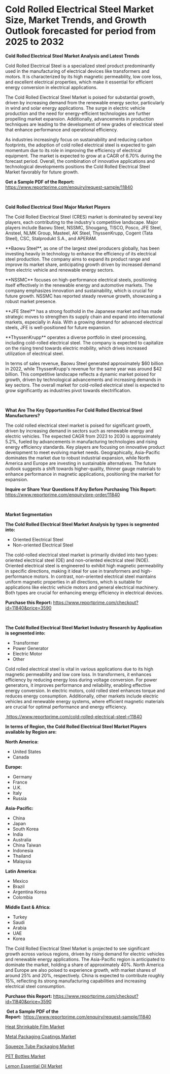 <p><h1>Cold Rolled Electrical Steel Market Size, Market Trends, and Growth Outlook forecasted for period from 2025 to 2032</h1></p><p><strong>Cold Rolled Electrical Steel Market Analysis and Latest Trends</strong></p>
<p><p>Cold Rolled Electrical Steel is a specialized steel product predominantly used in the manufacturing of electrical devices like transformers and motors. It is characterized by its high magnetic permeability, low core loss, and excellent electrical properties, which make it essential for efficient energy conversion in electrical applications.</p><p>The Cold Rolled Electrical Steel Market is poised for substantial growth, driven by increasing demand from the renewable energy sector, particularly in wind and solar energy applications. The surge in electric vehicle production and the need for energy-efficient technologies are further propelling market expansion. Additionally, advancements in production techniques are leading to the development of new grades of electrical steel that enhance performance and operational efficiency.</p><p>As industries increasingly focus on sustainability and reducing carbon footprints, the adoption of cold rolled electrical steel is expected to gain momentum due to its role in improving the efficiency of electrical equipment. The market is expected to grow at a CAGR of 6.70% during the forecast period. Overall, the combination of innovative applications and technological developments positions the Cold Rolled Electrical Steel Market favorably for future growth.</p></p>
<p><strong>Get a Sample PDF of the Report:&nbsp;</strong> <a href="https://www.reportprime.com/enquiry/request-sample/11840?utm_campaign=1137&utm_medium=2&utm_source=Github&utm_content=ia&utm_term=17032025&utm_id=cold-rolled-electrical-steel">https://www.reportprime.com/enquiry/request-sample/11840</a></p>
<p>&nbsp;</p>
<p><strong>Cold Rolled Electrical Steel Major Market Players</strong></p>
<p><p>The Cold Rolled Electrical Steel (CRES) market is dominated by several key players, each contributing to the industry's competitive landscape. Major players include Baowu Steel, NSSMC, Shougang, TISCO, Posco, JFE Steel, Ansteel, NLMK Group, Masteel, AK Steel, ThyssenKrupp, Cogent (Tata Steel), CSC, Stalprodukt S.A., and APERAM.</p><p>**Baowu Steel**, as one of the largest steel producers globally, has been investing heavily in technology to enhance the efficiency of its electrical steel production. The company aims to expand its product range and improve its market share, anticipating growth driven by increased demand from electric vehicle and renewable energy sectors.</p><p>**NSSMC** focuses on high-performance electrical steels, positioning itself effectively in the renewable energy and automotive markets. The company emphasizes innovation and sustainability, which is crucial for future growth. NSSMC has reported steady revenue growth, showcasing a robust market presence.</p><p>**JFE Steel** has a strong foothold in the Japanese market and has made strategic moves to strengthen its supply chain and expand into international markets, especially in Asia. With a growing demand for advanced electrical steels, JFE is well-positioned for future expansion.</p><p>**ThyssenKrupp** operates a diverse portfolio in steel processing, including cold-rolled electrical steel. The company is expected to capitalize on the rising trend towards electric mobility, which drives increased utilization of electrical steel.</p><p>In terms of sales revenue, Baowu Steel generated approximately $60 billion in 2022, while ThyssenKrupp's revenue for the same year was around $42 billion. This competitive landscape reflects a dynamic market poised for growth, driven by technological advancements and increasing demands in key sectors. The overall market for cold-rolled electrical steel is expected to grow significantly as industries pivot towards electrification.</p></p>
<p>&nbsp;</p>
<p><strong>What Are The Key Opportunities For Cold Rolled Electrical Steel Manufacturers?</strong></p>
<p><p>The cold rolled electrical steel market is poised for significant growth, driven by increasing demand in sectors such as renewable energy and electric vehicles. The expected CAGR from 2023 to 2030 is approximately 5.2%, fueled by advancements in manufacturing technologies and rising energy efficiency standards. Key players are focusing on innovative product development to meet evolving market needs. Geographically, Asia-Pacific dominates the market due to robust industrial expansion, while North America and Europe are investing in sustainable alternatives. The future outlook suggests a shift towards higher-quality, thinner gauge materials to enhance performance in magnetic applications, positioning the market for expansion.</p></p>
<p><strong>Inquire or Share Your Questions If Any Before Purchasing This Report:</strong> <a href="https://www.reportprime.com/enquiry/pre-order/11840?utm_campaign=1137&utm_medium=2&utm_source=Github&utm_content=ia&utm_term=17032025&utm_id=cold-rolled-electrical-steel">https://www.reportprime.com/enquiry/pre-order/11840</a></p>
<p>&nbsp;</p>
<p><strong>Market Segmentation</strong></p>
<p><strong>The Cold Rolled Electrical Steel Market Analysis by types is segmented into:</strong></p>
<p><ul><li>Oriented Electrical Steel</li><li>Non-oriented Electrical Steel</li></ul></p>
<p><p>The cold-rolled electrical steel market is primarily divided into two types: oriented electrical steel (OE) and non-oriented electrical steel (NOE). Oriented electrical steel is engineered to exhibit high magnetic permeability in specific directions, making it ideal for use in transformers and high-performance motors. In contrast, non-oriented electrical steel maintains uniform magnetic properties in all directions, which is suitable for applications like electric vehicle motors and general electrical machinery. Both types are crucial for enhancing energy efficiency in electrical devices.</p></p>
<p><strong>Purchase this Report:&nbsp;</strong><a href="https://www.reportprime.com/checkout?id=11840&price=3590&utm_campaign=1137&utm_medium=2&utm_source=Github&utm_content=ia&utm_term=17032025&utm_id=cold-rolled-electrical-steel">https://www.reportprime.com/checkout?id=11840&price=3590</a></p>
<p>&nbsp;</p>
<p><strong>The Cold Rolled Electrical Steel Market Industry Research by Application is segmented into:</strong></p>
<p><ul><li>Transformer</li><li>Power Generator</li><li>Electric Motor</li><li>Other</li></ul></p>
<p><p>Cold rolled electrical steel is vital in various applications due to its high magnetic permeability and low core loss. In transformers, it enhances efficiency by reducing energy loss during voltage conversion. For power generators, it improves performance and reliability, enabling effective energy conversion. In electric motors, cold rolled steel enhances torque and reduces energy consumption. Additionally, other markets include electric vehicles and renewable energy systems, where efficient magnetic materials are crucial for optimal performance and energy efficiency.</p></p>
<p><a href="https://www.reportprime.com/cold-rolled-electrical-steel-r11840?utm_campaign=1137&utm_medium=2&utm_source=Github&utm_content=ia&utm_term=17032025&utm_id=cold-rolled-electrical-steel">&nbsp;https://www.reportprime.com/cold-rolled-electrical-steel-r11840</a></p>
<p><strong>In terms of Region, the Cold Rolled Electrical Steel Market Players available by Region are:</strong></p>
<p>
    <p> <strong> North America: </strong>
        <ul>
            <li>United States</li>
            <li>Canada</li>
        </ul>
        </p> 
    <p> <strong> Europe: </strong>
        <ul>
            <li>Germany</li>
            <li>France</li>
            <li>U.K.</li>
            <li>Italy</li>
            <li>Russia</li>
        </ul>
        </p> 
    <p> <strong> Asia-Pacific: </strong>
        <ul>
            <li>China</li>
            <li>Japan</li>
            <li>South Korea</li>
            <li>India</li>
            <li>Australia</li>
            <li>China Taiwan</li>
            <li>Indonesia</li>
            <li>Thailand</li>
            <li>Malaysia</li>
        </ul>
        </p> 
    <p> <strong> Latin America: </strong>
        <ul>
            <li>Mexico</li>
            <li>Brazil</li>
            <li>Argentina Korea</li>
            <li>Colombia</li>
        </ul>
        </p> 
    <p> <strong> Middle East & Africa: </strong>
        <ul>
            <li>Turkey</li>
            <li>Saudi</li>
            <li>Arabia</li>
            <li>UAE</li>
            <li>Korea</li>
        </ul>
    </p>
    </p>
<p><p>The Cold Rolled Electrical Steel Market is projected to see significant growth across various regions, driven by rising demand for electric vehicles and renewable energy applications. The Asia-Pacific region is anticipated to dominate the market, holding a share of approximately 40%. North America and Europe are also poised to experience growth, with market shares of around 25% and 20%, respectively. China is expected to contribute roughly 15%, reflecting its strong manufacturing capabilities and increasing electrical steel consumption.</p></p>
<p><strong>Purchase this Report: </strong><a href="https://www.reportprime.com/checkout?id=11840&price=3590&utm_campaign=1137&utm_medium=2&utm_source=Github&utm_content=ia&utm_term=17032025&utm_id=cold-rolled-electrical-steel">https://www.reportprime.com/checkout?id=11840&price=3590</a></p>
<p>&nbsp;<strong>Get a Sample PDF of the Report:&nbsp;&nbsp;</strong><a href="https://www.reportprime.com/enquiry/request-sample/11840?utm_campaign=1137&utm_medium=2&utm_source=Github&utm_content=ia&utm_term=17032025&utm_id=cold-rolled-electrical-steel">https://www.reportprime.com/enquiry/request-sample/11840</a></p>
<p><strong></strong></p>
<p><p><a href="https://github.com/burnicndole/Market-Research-Report-List-1/blob/main/heat-shrinkable-film-market.md?utm_campaign=1137&utm_medium=2&utm_source=Github&utm_content=ia&utm_term=17032025&utm_id=cold-rolled-electrical-steel">Heat Shrinkable Film Market</a></p><p><a href="https://github.com/cevzarvargem/Market-Research-Report-List-1/blob/main/metal-packaging-coatings-market.md?utm_campaign=1137&utm_medium=2&utm_source=Github&utm_content=ia&utm_term=17032025&utm_id=cold-rolled-electrical-steel">Metal Packaging Coatings Market</a></p><p><a href="https://github.com/doganaqev/Market-Research-Report-List-1/blob/main/squeeze-tube-packaging-market.md?utm_campaign=1137&utm_medium=2&utm_source=Github&utm_content=ia&utm_term=17032025&utm_id=cold-rolled-electrical-steel">Squeeze Tube Packaging Market</a></p><p><a href="https://github.com/rutupueyed/Market-Research-Report-List-1/blob/main/pet-bottles-market.md?utm_campaign=1137&utm_medium=2&utm_source=Github&utm_content=ia&utm_term=17032025&utm_id=cold-rolled-electrical-steel">PET Bottles Market</a></p><p><a href="https://github.com/navodfetiya/Market-Research-Report-List-1/blob/main/lemon-essential-oil-market.md?utm_campaign=1137&utm_medium=2&utm_source=Github&utm_content=ia&utm_term=17032025&utm_id=cold-rolled-electrical-steel">Lemon Essential Oil Market</a></p></p>
